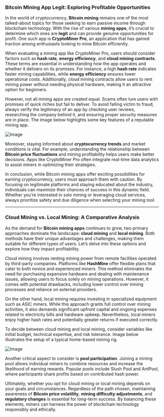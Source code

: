 ### Bitcoin Mining App Legit: Exploring Profitable Opportunities

In the world of cryptocurrency, **Bitcoin mining** remains one of the most talked-about topics for those seeking to earn passive income through blockchain technology. With the rise of various **mining apps**, it’s crucial to determine which ones are **legit** and can provide genuine opportunities for profit. One such app is **CryptoMiner Pro**, an application that has gained traction among enthusiasts looking to mine Bitcoin efficiently.

When evaluating a mining app like CryptoMiner Pro, users should consider factors such as **hash rate**, **energy efficiency**, and **cloud mining contracts**. These terms are essential in understanding how the app operates and whether it delivers on its promises. For instance, a high **hash rate** indicates faster mining capabilities, while **energy efficiency** ensures lower operational costs. Additionally, cloud mining contracts allow users to rent mining power without needing physical hardware, making it an attractive option for beginners.

However, not all mining apps are created equal. Scams often lure users with promises of quick riches but fail to deliver. To avoid falling victim to fraud, always verify the legitimacy of an app by checking user reviews, researching the company behind it, and ensuring proper security measures are in place. The image below highlights some key features of a reputable mining app.

![Image](https://github.com/user-attachments/assets/b6e7b7a2-655e-4d44-8baa-20c566a3cb65)

Moreover, staying informed about **cryptocurrency trends** and market conditions is vital. For example, understanding the relationship between **Bitcoin price fluctuations** and mining profitability helps users make better decisions. Apps like CryptoMiner Pro often integrate real-time data analytics to assist miners in optimizing their strategies.

In conclusion, while Bitcoin mining apps offer exciting possibilities for earning cryptocurrency, users must approach them with caution. By focusing on legitimate platforms and staying educated about the industry, individuals can maximize their chances of success in this dynamic field. Whether you’re interested in solo mining or leveraging cloud services, always prioritize safety and due diligence when selecting your mining tool.

---

### Cloud Mining vs. Local Mining: A Comparative Analysis

As the demand for **Bitcoin mining apps** continues to grow, two primary approaches dominate the landscape: **cloud mining** and **local mining**. Both methods have their unique advantages and challenges, making them suitable for different types of users. Let’s delve into these options and explore how they impact profitability.

Cloud mining involves renting mining power from remote facilities operated by third-party companies. Platforms like **HashMine** offer flexible plans that cater to both novice and experienced miners. This method eliminates the need for purchasing expensive hardware and dealing with maintenance issues, allowing users to focus solely on mining operations. However, it comes with potential drawbacks, including lower control over mining processes and reliance on external providers.

On the other hand, local mining requires investing in specialized equipment such as ASIC miners. While this approach grants full control over mining activities, it also demands significant upfront capital and ongoing expenses related to electricity bills and hardware upkeep. Nevertheless, local miners enjoy higher hash rates and potentially greater returns if executed correctly.

To decide between cloud mining and local mining, consider variables like initial budget, technical expertise, and risk tolerance. Image below illustrates the setup of a typical home-based mining rig.

![Image](https://github.com/user-attachments/assets/b6e7b7a2-655e-4d44-8baa-20c566a3cb65)

Another critical aspect to consider is **pool participation**. Joining a mining pool allows individual miners to combine resources and increase the likelihood of earning rewards. Popular pools include Slush Pool and AntPool, where participants share profits based on contributed hash power.

Ultimately, whether you opt for cloud mining or local mining depends on your goals and circumstances. Regardless of the path chosen, maintaining awareness of **Bitcoin price volatility**, **mining difficulty adjustments**, and **regulatory changes** is essential for long-term success. By balancing these elements, miners can harness the power of blockchain technology responsibly and ethically.